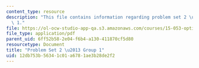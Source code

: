 ```yaml
---
content_type: resource
description: "This file contains information regarding problem set 2 \u2013 Group\
  \ 1."
file: https://ol-ocw-studio-app-qa.s3.amazonaws.com/courses/15-053-optimization-methods-in-management-science-spring-2013/12db753b56341c01a6781ae3b28de2f2_MIT15_053S13_ps2-1.pdf
file_type: application/pdf
parent_uid: 6ff52b58-2e04-f6b4-a130-411870cf5d80
resourcetype: Document
title: "Problem Set 2 \u2013 Group 1"
uid: 12db753b-5634-1c01-a678-1ae3b28de2f2
---
```

